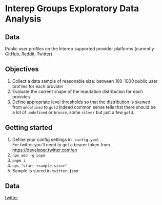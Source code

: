 # Interep Groups Exploratory Data Analysis

## Data

Public user profiles on the Interep supported provider platforms (currently GitHub, Reddit, Twitter)

## Objectives

1. Collect a data sample of reasonable size: between 100-1000 public user profiles for each provider
2. Evaluate the current shape of the reputation distribution for each provider/
3. Define appropriate level thresholds so that the distribution is skewed from `undefined` to `gold`
   Indeed common sense tells that there should be a lot of `undefined` or `bronze`, some `silver` but just a few `gold`.

## Getting started

1. Define your config settings in `.config.yaml`  
   For twitter you'll need to get a bearer token from https://developer.twitter.com/en
2. `npm add -g pnpm`
3. `pnpm i`
4. `nps "start <sample-size>"`
5. Sample is stored in `twitter.json`

## Data

[twitter](./data/twitter.json)
